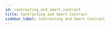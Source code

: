 ```yaml
---
id: contracting_and_smart_contract
title: Contracting and Smart Contract
sidebar_label: Contracting and Smart Contract
---
```

